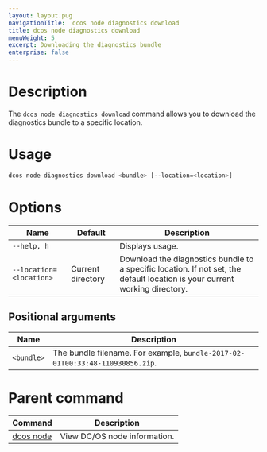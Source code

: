 ```yaml
---
layout: layout.pug
navigationTitle:  dcos node diagnostics download
title: dcos node diagnostics download
menuWeight: 5
excerpt: Downloading the diagnostics bundle
enterprise: false
---
```




# Description
The `dcos node diagnostics download` command allows you to download the diagnostics bundle to a specific location.

# Usage

```bash
dcos node diagnostics download <bundle> [--location=<location>]
```

# Options

| Name | Default | Description |
|---------|-------------|-------------|
| `--help, h`   |   |  Displays usage. |
| `--location=<location>`   |  Current directory |  Download the diagnostics bundle to a specific location. If not set, the default location is your current working directory. |

## Positional arguments

| Name |  Description |
|---------|-------------|
| `<bundle>`   |  The bundle filename. For example, `bundle-2017-02-01T00:33:48-110930856.zip`. |

# Parent command

| Command | Description |
|---------|-------------|
| [dcos node](/1.12/cli/command-reference/dcos-node/) | View DC/OS node information. |


